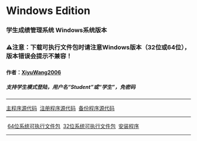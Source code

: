 # Windows Edition
<h3>学生成绩管理系统 Windows系统版本</h3>
<h3>⚠注意：下载可执行文件包时请注意Windows版本（32位或64位），版本错误会提示不兼容！<h3>
<h4>作者：<a href="https://github.com/XiyuWang2006/">XiyuWang2006</a></h4>
<h5>支持学生模式登陆，用户名“Student”或“学生”，免密码</h5>
<hr />
<p><a href="https://github.com/XiyuWang2006/StudentAchievementManagementSystem/blob/master/WindowsEdition/SAMS_zh-cn.windows.cpp">主程序源代码</a>
  <a href="https://github.com/XiyuWang2006/StudentAchievementManagementSystem/blob/master/WindowsEdition/SignIn.cpp">注册程序源代码</a>
  <a href="https://github.com/XiyuWang2006/StudentAchievementManagementSystem/blob/master/WindowsEdition/Backup.cpp">备份程序源代码</a>
 </p>
 <hr />
 <p>
  <a href="https://github.com/XiyuWang2006/StudentAchievementManagementSystem/raw/master/WindowsEdition/SAMS_zh-cn.x64.rar">64位系统可执行文件包</a>
  <a href="https://github.com/XiyuWang2006/StudentAchievementManagementSystem/raw/master/WindowsEdition/SAMS_zh-cn.x86.rar">32位系统可执行文件包</a>
  <a href="https://xiyuwang2006.github.io/MyWork/StudentAchievementManagementSystem/SAMS_zh-cn_installer.rar">安装程序</a>
</p>
<hr />
